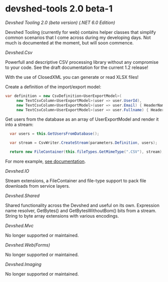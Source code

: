 # devshed-tools 2.0 beta-1
*Devshed Tooling 2.0 (beta version) (.NET 6.0 Edition)*

Devshed Tooling (currently for web) contains helper classes that simplify common scenarios that I come across during my developing days. Not much is documented at the moment, but will soon commence.

*Devshed.Csv*

Powerfull and descriptive CSV processing library without any compromise to your code. See the draft documentation for the current 1.2 release!

With the use of ClosedXML you can generate or read XLSX files!

Create a definition of the import/export model:
```cs
var definition = new CsvDefinition<UserExportModel>(
     new TextCsvColumn<UserExportModel>(user => user.UserId),
     new TextCsvColumn<UserExportModel>(user => user.Email) { HeaderName = Resources.Users.Email },
     new TextCsvColumn<UserExportModel>(user => user.Fullname) { HeaderName = Resources.Users.Fullname });
```
Get users from the database as an array of UserExportModel and render it into a stream:
```cs
  var users = this.GetUsersFromDatabase();

  var stream = CsvWriter.CreateStream(parameters.Definition, users);

  return new FileContainer(this.fileTypes.GetMimeType(".CSV"), stream);
```
For more example, [see documentation](Documentation/Documentation.md).

*Devshed.IO*

Stream extensions, a FileContainer and file-type support to pack file downloads from service layers.

*Devshed.Shared*

Shared functionality across the Devshed and useful on its own. Expression name resolver, GetBytes() and GetBytesWithoutBom() bits from a stream. String to byte array extensions with various encodings.

*Devshed.Mvc*

No longer supported or maintained.

*Devshed.Web(Forms)*

No longer supported or maintained.

*Devshed.Imaging*

No longer supported or maintained.